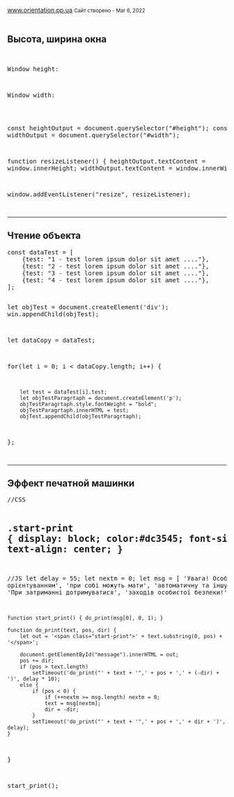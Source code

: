 <a href="https://dmitriy-1986.github.io/Orientation/">www.orientation.pp.ua</a>
<small>Сайт створено - Mar 6, 2022</small>
<br><br>
<h2>Высота, ширина окна</h2>
<pre>

<p>Window height: <span id="height"></span></p>
<p>Window width: <span id="width"></span></p>
    
const heightOutput = document.querySelector("#height");
const widthOutput = document.querySelector("#width");

function resizeListener() {
        heightOutput.textContent = window.innerHeight;
        widthOutput.textContent = window.innerWidth;
}

window.addEventListener("resize", resizeListener);

</pre>

<hr>
<h2>Чтение объекта</h2>
<pre>
const dataTest = [
    {test: "1 - test lorem ipsum dolor sit amet ...."},
    {test: "2 - test lorem ipsum dolor sit amet ...."},
    {test: "3 - test lorem ipsum dolor sit amet ...."},
    {test: "4 - test lorem ipsum dolor sit amet ...."},
];

let objTest = document.createElement('div');
win.appendChild(objTest);

let dataCopy = dataTest;

for(let i = 0; i < dataCopy.length; i++) {

        let test = dataTest[i].test;
        let objTestParagrtaph = document.createElement('p');
        objTestParagrtaph.style.fontWeight = "bold";
        objTestParagrtaph.innerHTML = test;  
        objTest.appendChild(objTestParagrtaph);
        
};       
</pre>
<hr>
<h2>Эффект печатной машинки</h2>
<pre>
//CSS

.start-print {
        display: block;
        color:#dc3545; 
        font-size: 12px; 
        font-weight: bold;
        text-align: center;
}
------------------------
//JS
let delay = 55;
let nextm = 0;
let msg = [
    'Увага! Особи за орієнтуванням',
    'при собі можуть мати',
    'автоматичну та іншу зброю.',
    'При затриманні дотримуватися',
    'заходів особистої безпеки!'];

    function start_print() { do_print(msg[0], 0, 1); }

    function do_print(text, pos, dir) {
        let out = '<span class="start-print">' + text.substring(0, pos) + '</span>';

        document.getElementById("message").innerHTML = out;
        pos += dir;
        if (pos > text.length)
            setTimeout('do_print("' + text + '",' + pos + ',' + (-dir) + ')', delay * 10);
        else {
            if (pos < 0) {
                if (++nextm >= msg.length) nextm = 0;
                text = msg[nextm];
                dir = -dir;
            }
            setTimeout('do_print("' + text + '",' + pos + ',' + dir + ')', delay);
    }
}

start_print();
</pre>
